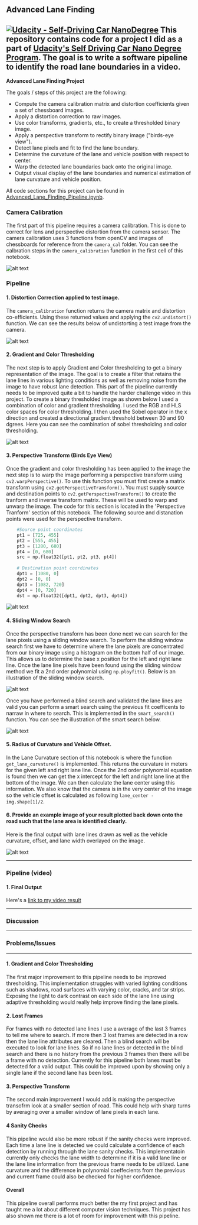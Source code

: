 ## Advanced Lane Finding
[![Udacity - Self-Driving Car NanoDegree](https://s3.amazonaws.com/udacity-sdc/github/shield-carnd.svg)](http://www.udacity.com/drive)
This repository contains code for a project I did as a part of [Udacity's Self Driving Car Nano Degree Program](https://www.udacity.com/drive). The goal is to write a software pipeline to identify the road lane boundaries in a video.
---

**Advanced Lane Finding Project**

The goals / steps of this project are the following:

* Compute the camera calibration matrix and distortion coefficients given a set of chessboard images.
* Apply a distortion correction to raw images.
* Use color transforms, gradients, etc., to create a thresholded binary image.
* Apply a perspective transform to rectify binary image ("birds-eye view").
* Detect lane pixels and fit to find the lane boundary.
* Determine the curvature of the lane and vehicle position with respect to center.
* Warp the detected lane boundaries back onto the original image.
* Output visual display of the lane boundaries and numerical estimation of lane curvature and vehicle position.

[//]: # (Image References)

[image1]: ./output_images/dist_udist_img.jpg "Undistorted"
[image2]: ./output_images/dist_udist_test_img.jpg "Road Transformed"
[image3]: ./output_images/binary_thresholded.jpg "Binary Thresholded"
[image4]: ./output_images/perspective_transform.png "Perspective Transform"
[image5]: ./output_images/sliding_window.jpg "Sliding Window Search"
[image6]: ./output_images/smart_search.jpg "Smart Search"
[image7]: ./output_images/final_result.jpg "Output"
[video1]: ./project_video_output.mp4 "Video"

All code sections for this project can be found in [Advanced_Lane_Finding_Pipeline.ipynb](Advanced_Lane_Finding_Pipeline.ipynb).

### Camera Calibration

The first part of this pipeline requires a camera calibration. This is done to correct for lens and perspective distortion from the camera sensor. The camera calibration uses 3 functions from openCV
and images of chessboards for reference from the `camera_cal` folder. You can see the calbration steps in the `camera_calibration` function in the first cell of this notebook.

![alt text][image1]

### Pipeline

#### 1. Distortion Correction applied to test image.

The `camera_calibration` function returns the camera matrix and distortion co-efficients. Using these returned values and applying the `cv2.undistort()` function. We can see the results below of undistorting a
test image from the camera.

![alt text][image2]

#### 2. Gradient and Color Thresholding

The next step is to apply Gradient and Color thresholding to get a binary representation of the image. The goal is to create a filter that retains the lane lines in various lighting conditions as well
as removing noise from the image to have robust lane detection. This part of the pipeline currently needs to be improved quite a bit to handle the harder challenge video in this project. To create a 
binary thresholded image as shown below I used a combination of color and gradient thresholding. I used the RGB and HLS color spaces for color thresholding. I then used the Sobel operator in the x direction
and created a directional gradient threshold between 30 and 90 dgrees. Here you can see the combination of sobel thresholding and color thresholding.

![alt text][image3]

#### 3. Perspective Transform (Birds Eye View)

Once the gradient and color thresholding has been applied to the image the next step is to warp the image performing a perspective transform using `cv2.warpPerspective()`. To use this function you must first
create a matrix transform using `cv2.getPerspectiveTransform()`. You must supply source and destination points to `cv2.getPerspectiveTransform()` to create the tranform and inverse transform matrix. These will be used to 
warp and unwarp the image. The code for this section is located in the 'Perspective Tranform' section of this notebook. The following source and distanation points were used for the perspective transform.

```python
    #Source point coordinates
    pt1 = [725, 455]
    pt2 = [555, 455]
    pt3 = [1280, 680]
    pt4 = [0, 680]
    src = np.float32([pt1, pt2, pt3, pt4])
    
    # Destination point coordinates
    dpt1 = [1080, 0]
    dpt2 = [0, 0]
    dpt3 = [1082, 720]
    dpt4 = [0, 720]
    dst = np.float32([dpt1, dpt2, dpt3, dpt4])
```



![alt text][image4]

#### 4. Sliding Window Search

Once the perspective transform has been done next we can search for the lane pixels using a sliding window search. To perform the sliding window search first we have to determine where the lane pixels
are concentrated from our binary image using a histogram on the bottom half of our image. This allows us to determine the base x position for the left and right lane line. Once the lane line pixels have
been found using the sliding window method we fit a 2nd order polynomial using `np.ployfit()`. Below is an illustration of the sliding window search.

![alt text][image5]


Once you have performed a blind search and validated the lane lines are valid you can perform a smart search using the previous fit coefficents to narraw in where to search. This is implemented in the `smart_search()` function.
You can see the illustration of the smart search below.

![alt text][image6]

#### 5. Radius of Curvature and Vehicle Offset.

In the Lane Curvature section of this notebook is where the function `get_lane_curvature()` is implemented. This returns the curvature in meters for the given left and right lane line. Once the 2nd order polynomial
equation is found then we can get the x intercept for the left and right lane line at the bottom of the image. We can then calculate the lane center using this information. We also know that the camera is in the 
very center of the image so the vehicle offset is calculated as following `lane_center - img.shape[1]/2`.

#### 6. Provide an example image of your result plotted back down onto the road such that the lane area is identified clearly.
Here is the final output with lane lines drawn as well as the vehicle curvature, offset, and lane width overlayed on the image.


![alt text][image7]

---

### Pipeline (video)

#### 1. Final Output

Here's a [link to my video result](./project_video_output.mp4)

---

### Discussion
---

### Problems/Issues
---


#### 1. Gradient and Color Thresholding

The first major improvement to this pipeline needs to be improved thresholding. This implementation struggles with varied lighting conditions such as shadows, road surfaces with varying color, cracks, and tar strips. 
Exposing the light to dark contrast on each side of the lane line using adaptive thresholding would really help improve finding the lane pixels.


#### 2. Lost Frames

For frames with no detected lane lines I use a average of the last 3 frames to tell me where to search. If more then 3 lost frames are detected in a row then the lane line attributes are cleared. Then a blind search will be executed
to look for lane lines. So if no lane lines or detected in the blind search and there is no history from the previous 3 frames then there will be a frame with no detection. Currently for this pipeline both lanes must be detected for a valid output. This could be improved upon by showing only a single lane if the second lane has been lost. 

#### 3. Perspective Transform

The second main improvement I would add is making the perspective transofrm look at a smaller section of road. This could help with sharp turns by averaging over a smaller window of lane pixels in each lane.

#### 4 Sanity Checks

This pipeline would also be more robust if the sanity checks were improved. Each time a lane line is detected we could calculate a confidence of each detection by running through the lane sanity checks. 
This implementatoin currently only checks the lane width to determine if it is a valid lane line or the lane line information from the previous frame needs to be utilized. Lane curvature and the difference in polynomial coeffecients
from the previous and current frame could also be checked for higher confidence. 

#### Overall

This pipeline overall performs much better the my first project and has taught me a lot about different computer vision techniques. This project has also shown me there is a lot of room for improvement with this pipeline.

